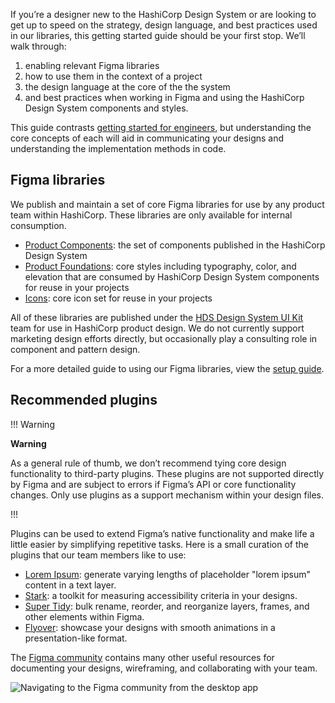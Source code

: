 If you’re a designer new to the HashiCorp Design System or are looking to get up to speed on the strategy, design language, and best practices used in our libraries, this getting started guide should be your first stop. We’ll walk through:

1. enabling relevant Figma libraries
2. how to use them in the context of a project
3. the design language at the core of the the system
4. and best practices when working in Figma and using the HashiCorp Design System components and styles.

This guide contrasts [getting started for engineers](/getting-started/engineers), but understanding the core concepts of each will aid in communicating your designs and understanding the implementation methods in code.

## Figma libraries

We publish and maintain a set of core Figma libraries for use by any product team within HashiCorp. These libraries are only available for internal consumption.

- [Product Components](https://www.figma.com/file/noyY6dUMDYjmySpHcMjhkN/HDS-Product---Components?t=Ooe3pkDap3cGcgAH-1): the set of components published in the HashiCorp Design System
- [Product Foundations](https://www.figma.com/file/oQsMzMMnynfPWpMEt91OpH/HDS-Product---Foundations?t=4kdgl88SMIiEYhbA-1): core styles including typography, color, and elevation that are consumed by HashiCorp Design System components for reuse in your projects
- [Icons](https://www.figma.com/file/TLnoT5AYQfy3tZ0H68BgOr/Flight-Icons?t=nEh4FAxdjRsVInyL-1): core icon set for reuse in your projects

All of these libraries are published under the [HDS Design System UI Kit](https://www.figma.com/files/team/1030156573400567478) team for use in HashiCorp product design. We do not currently support marketing design efforts directly, but occasionally play a consulting role in component and pattern design.

For a more detailed guide to using our Figma libraries, view the [setup guide](/getting-started/for-designers?tab=setup%20guide/).

## Recommended plugins

!!! Warning

**Warning**

As a general rule of thumb, we don’t recommend tying core design functionality to third-party plugins. These plugins are not supported directly by Figma and are subject to errors if Figma’s API or core functionality changes. Only use plugins as a support mechanism within your design files.

!!!

Plugins can be used to extend Figma’s native functionality and make life a little easier by simplifying repetitive tasks. Here is a small curation of the plugins that our team members like to use:

- [Lorem Ipsum](https://www.figma.com/community/plugin/736000994034548392): generate varying lengths of placeholder "lorem ipsum" content in a text layer.
- [Stark](https://www.figma.com/community/plugin/732603254453395948): a toolkit for measuring accessibility criteria in your designs.
- [Super Tidy](https://www.figma.com/community/plugin/731260060173130163): bulk rename, reorder, and reorganize layers, frames, and other elements within Figma.
- [Flyover](https://www.figma.com/community/plugin/1008819354278038466): showcase your designs with smooth animations in a presentation-like format.

The [Figma community](https://www.figma.com/community) contains many other useful resources for documenting your designs, wireframing, and collaborating with your team.

![Navigating to the Figma community from the desktop app](/assets/getting-started/designers/figma-community.png)
